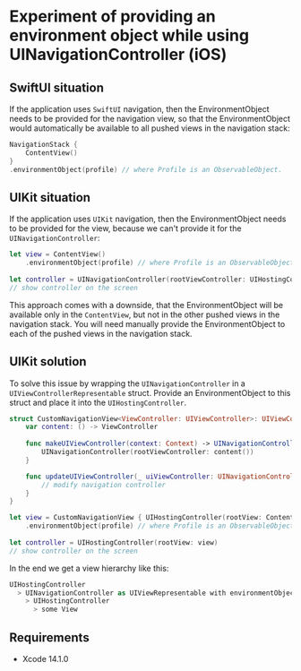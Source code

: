 # Experiment of providing an environment object while using UINavigationController (iOS)

## SwiftUI situation

If the application uses `SwiftUI` navigation, 
then the EnvironmentObject needs to be provided for the navigation view, 
so that the EnvironmentObject would automatically be available to all pushed views in the navigation stack:

```swift
NavigationStack {
    ContentView()
}
.environmentObject(profile) // where Profile is an ObservableObject.
```

## UIKit situation

If the application uses `UIKit` navigation,
then the EnvironmentObject needs to be provided for the view,
because we can't provide it for the `UINavigationController`:

```swift
let view = ContentView()
    .environmentObject(profile) // where Profile is an ObservableObject.
    
let controller = UINavigationController(rootViewController: UIHostingController(rootView: view))
// show controller on the screen
```

This approach comes with a downside, that the EnvironmentObject will be available only in the `ContentView`,
but not in the other pushed views in the navigation stack.
You will need manually provide the EnvironmentObject to each of the pushed views in the navigation stack.

## UIKit solution

To solve this issue by wrapping the `UINavigationController` in a `UIViewControllerRepresentable` struct.
Provide an EnvironmentObject to this struct and place it into the `UIHostingController`.

```swift
struct CustomNavigationView<ViewController: UIViewController>: UIViewControllerRepresentable {
    var content: () -> ViewController
    
    func makeUIViewController(context: Context) -> UINavigationController {
        UINavigationController(rootViewController: content())
    }

    func updateUIViewController(_ uiViewController: UINavigationController, context: Context) {
        // modify navigation controller
    }
}

let view = CustomNavigationView { UIHostingController(rootView: ContentView()) }
    .environmentObject(profile) // where Profile is an ObservableObject.
    
let controller = UIHostingController(rootView: view)
// show controller on the screen
```

In the end we get a view hierarchy like this:

```swift
UIHostingController 
  > UINavigationController as UIViewRepresentable with environmentObject() 
    > UIHostingController 
      > some View
```

## Requirements

- Xcode 14.1.0
